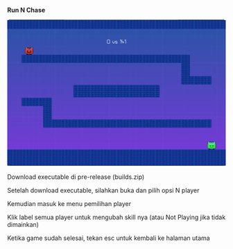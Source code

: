 **Run N Chase**

![game_screenshot](https://github.com/specialOne16/Godot-RunNChase/blob/main/screenshot.PNG)

Download executable di pre-release (builds.zip)

Setelah download executable, silahkan buka dan pilih opsi N player

Kemudian masuk ke menu pemilihan player

Klik label semua player untuk mengubah skill nya (atau Not Playing jika tidak dimainkan)

Ketika game sudah selesai, tekan esc untuk kembali ke halaman utama
